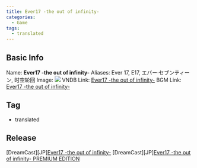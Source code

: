 ```yaml
---
title: Ever17 -the out of infinity-
categories:
  - Game
tags:
  - translated
---
```

## Basic Info

Name: **Ever17 -the out of infinity-**
Aliases: Ever 17, E17, エバー·セブンティーン, 时空轮回
Image: ![](https://s2.vndb.org/cv/41/49241.jpg)
VNDB Link: [Ever17 -the out of infinity-](https://vndb.org/v17)
BGM Link: [Ever17 -the out of infinity-](https://bangumi.tv/subject/1126)

## Tag

 - translated

## Release

\[DreamCast\]\[JP\][Ever17 -the out of infinity-](../../r/r280/)
\[DreamCast\]\[JP\][Ever17 -the out of infinity- PREMIUM EDITION](../../r/r281/)